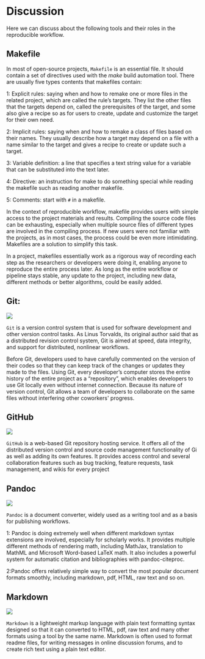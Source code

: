 # Discussion
Here we can discuss about the following tools and their roles in the reproducible workflow.

## Makefile

In most of open-source projects, `Makefile` is an essential file. It should contain a set of directives used with the *make* build automation tool. There are usually five types contents that makefiles contain:

1: Explicit rules: saying when and how to remake one or more files in the related project, which are called the rule’s targets. They list the other files that the targets depend on, called the prerequisites of the target, and some also give a recipe so as for users to create, update and customize the target for their own need.

2: Implicit rules: saying when and how to remake a class of files based on their names. They usually describe how a target may depend on a file with a name similar to the target and gives a recipe to create or update such a target.

3: Variable definition: a line that specifies a text string value for a variable that can be substituted into the text later.

4: Directive: an instruction for make to do something special while reading the makefile such as reading another makefile.

5: Comments: start with `#` in a makefile. 


In the context of reproducible workflow, makefile provides users with simple access to the project materials and results. Compiling the source code files can be exhausting, especially when multiple source files of different types are involved in the compiling process. If new users were not familiar with the projects, as in most cases, the process could be even more intimidating. Makefiles are a solution to simplify this task.


In a project, makefiles essentially work as a rigorous way of recording each step as the researchers or developers were doing it, enabling anyone to reproduce the entire process later. As long as the entire workflow or pipeline stays stable, any update to the project, including new data, different methods or better algorithms, could be easily added. 

## Git: 
![](https://raw.githubusercontent.com/ucb-stat159/stat159-fall-2016/master/projects/proj01/images/git-logo.png)

`Git` is a version control system that is used for software development and other version control tasks. As Linus Torvalds, its original author said that as a distributed revision control system, Git is aimed at speed, data integrity, and support for distributed, nonlinear workflows. 

Before Git, developers used to have carefully commented on the version of their codes so that they can keep track of the changes or updates they made to the files.
Using Git, every developer’s computer stores the entire history of the entire project as a “repository”, which enables developers to use Git locally even without internet connection. Because its nature of version control, Git allows a team of developers to collaborate on the same files without interfering other coworkers' progress.






## GitHub 
![](https://raw.githubusercontent.com/ucb-stat159/stat159-fall-2016/master/projects/proj01/images/github-logo.png)

`GitHub` is a web-based Git repository hosting service. It offers all of the distributed version control and source code management functionality of Gi as well as adding its own features. It provides access control and several collaboration features such as bug tracking, feature requests, task management, and wikis for every project

## Pandoc
![](https://raw.githubusercontent.com/ucb-stat159/stat159-fall-2016/master/projects/proj01/images/pandoc-logo.png)

`Pandoc` is a document converter, widely used as a writing tool and as a basis for publishing workflows.

1: Pandoc is doing extremely well when different markdown syntax extensions are involved, especially for scholarly works. It provides multiple different methods of rendering math, including MathJax, translation to MathML and Microsoft Word-based LaTeX math. It also includes a powerful system for automatic citation and bibliographies with pandoc-citeproc.

2:Pandoc offers relatively simple way to convert the most popular document formats smoothly, including markdown, pdf, HTML, raw text and so on.


## Markdown
![](https://raw.githubusercontent.com/ucb-stat159/stat159-fall-2016/master/projects/proj01/images/markdown-logo.png)

`Markdown` is a lightweight markup language with plain text formatting syntax designed so that it can converted to HTML, pdf, raw text and many other formats using a tool by the same name. Markdown is often used to format readme files, for writing messages in online discussion forums, and to create rich text using a plain text editor.